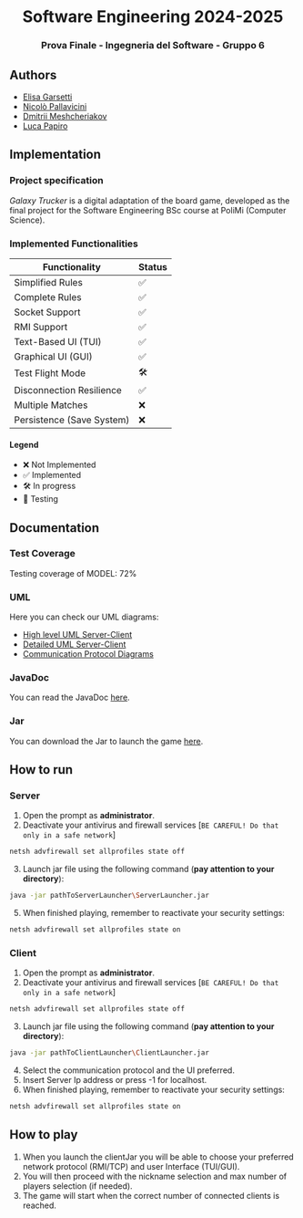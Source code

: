 <h1 align="center"> Software Engineering 2024-2025 </h1>
<h3 align="center"> Prova Finale - Ingegneria del Software - Gruppo 6 </h3>

## Authors
- [Elisa Garsetti](https://github.com/elisagarsetti124)
- [Nicolò Pallavicini](https://github.com/NicoPallavicini)
- [Dmitrii Meshcheriakov](https://github.com/Dima765Me)
- [Luca Papiro](https://github.com/hash-cartographer)

## Implementation

### Project specification
*Galaxy Trucker* is a digital adaptation of the board game, developed as the final project for the Software Engineering BSc course at PoliMi (Computer Science).

### Implemented Functionalities

| Functionality                 | Status |
|------------------------------|---------|
| Simplified Rules             |   ✅   |
| Complete Rules               |   ✅   |
| Socket Support               |   ✅   |
| RMI Support                  |   ✅   |
| Text-Based UI (TUI)          |   ✅   |
| Graphical UI (GUI)           |   ✅   |
| Test Flight Mode             |   🛠️   |
| Disconnection Resilience     |   ✅   |
| Multiple Matches             |   ❌   |
| Persistence (Save System)    |   ❌   |

#### Legend
- ❌ Not Implemented
- ✅ Implemented
- 🛠️ In progress
- 🔬 Testing

## Documentation
### Test Coverage
Testing coverage of MODEL: 72%
### UML
Here you can check our UML diagrams:
- [High level UML Server-Client](Deliverables%2FUMLs%2FUML%20ALTO%20LIVELLO.png)
- [Detailed UML Server-Client](Deliverables%2FUMLs%2FUML%20DETTAGLIO.png)
- [Communication Protocol Diagrams](Deliverables%2FNETWORK%20SEQUENCE%20DIAGRAMS)
### JavaDoc
You can read the JavaDoc [here](Deliverables%2FJavaDoc).
### Jar
You can download the Jar to launch the game [here](Deliverables%2FJAR).
## How to run
### Server
1. Open the prompt as **administrator**.
2. Deactivate your antivirus and firewall services 
[```BE CAREFUL! Do that only in a safe network```]
```bash
netsh advfirewall set allprofiles state off
```
3. Launch jar file using the following command (**pay attention to your directory**): 
```bash
java -jar pathToServerLauncher\ServerLauncher.jar
```
5. When finished playing, remember to reactivate your security settings:
```bash
netsh advfirewall set allprofiles state on
```
### Client
1. Open the prompt as **administrator**.
2. Deactivate your antivirus and firewall services
      [```BE CAREFUL! Do that only in a safe network```]
```bash
netsh advfirewall set allprofiles state off
```
3. Launch jar file using the following command (**pay attention to your directory**):
```bash
java -jar pathToClientLauncher\ClientLauncher.jar
```
4. Select the communication protocol and the UI preferred.
5. Insert Server Ip address or press -1 for localhost.
6. When finished playing, remember to reactivate your security settings:
```bash
netsh advfirewall set allprofiles state on
```

## How to play
1. When you launch the clientJar you will be able to choose your preferred network protocol (RMI/TCP) and user Interface (TUI/GUI).
2. You will then proceed with the nickname selection and max number of players selection (if needed).
3. The game will start when the correct number of connected clients is reached.
